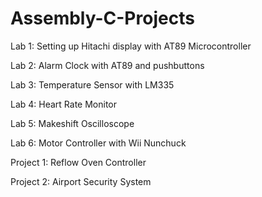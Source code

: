 # Assembly-C-Projects

Lab 1: Setting up Hitachi display with AT89 Microcontroller

Lab 2: Alarm Clock with AT89 and pushbuttons

Lab 3: Temperature Sensor with LM335

Lab 4: Heart Rate Monitor

Lab 5: Makeshift Oscilloscope

Lab 6: Motor Controller with Wii Nunchuck


Project 1: Reflow Oven Controller


Project 2: Airport Security System
